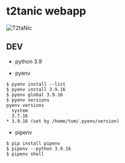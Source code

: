 # t2tanic webapp

![T2taNic](https://images.chosun.com/resizer/gE-go0I5-2QsuwlgUUavoU3SfiI=/616x0/smart/cloudfront-ap-northeast-1.images.arcpublishing.com/chosun/TPUMVAPDGDTDD2ST4RDJB56LVU.jpg)

## DEV
- python 3.9

- pyenv
```
$ pyenv install --list
$ pyenv install 3.9.16
$ pyenv global 3.9.16
$ pyenv versions
pyenv versions
  system
  3.7.16
* 3.9.16 (set by /home/tom/.pyenv/version)
```

- pipenv
```
$ pip install pipenv
$ pipenv --python 3.9.16
$ pipenv shell
```
